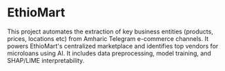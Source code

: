 # EthioMart
This project automates the extraction of key business entities (products, prices, locations etc) from Amharic Telegram e-commerce channels. It powers EthioMart's centralized marketplace and identifies top vendors for microloans using AI. It includes data preprocessing, model training, and SHAP/LIME interpretability.

